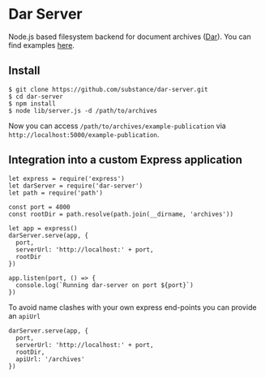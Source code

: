 # Dar Server

Node.js based filesystem backend for document archives ([Dar](http://github.com/substance/dar)). You can find examples [here](https://github.com/substance/dar/tree/master/examples).

## Install

```
$ git clone https://github.com/substance/dar-server.git
$ cd dar-server
$ npm install
$ node lib/server.js -d /path/to/archives
```

Now you can access `/path/to/archives/example-publication` via `http://localhost:5000/example-publication`.

## Integration into a custom Express application

```
let express = require('express')
let darServer = require('dar-server')
let path = require('path')

const port = 4000
const rootDir = path.resolve(path.join(__dirname, 'archives'))

let app = express()
darServer.serve(app, {
  port,
  serverUrl: 'http://localhost:' + port,
  rootDir
})

app.listen(port, () => {
  console.log(`Running dar-server on port ${port}`)
})
```

To avoid name clashes with your own express end-points you can provide an `apiUrl`

```
darServer.serve(app, {
  port,
  serverUrl: 'http://localhost:' + port,
  rootDir,
  apiUrl: '/archives'
})
```
